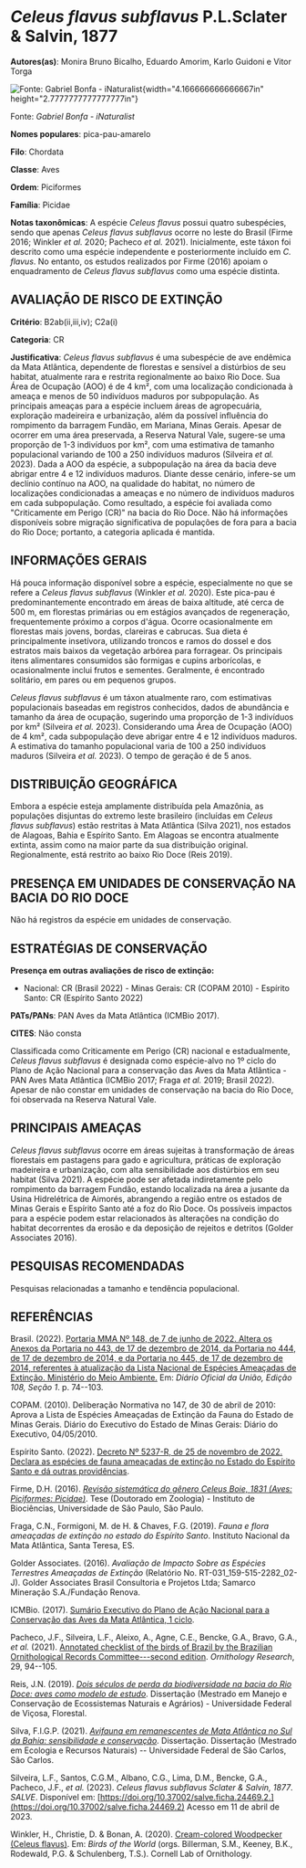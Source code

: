 # *Celeus flavus subflavus* P.L.Sclater & Salvin, 1877

**Autores(as)**: Monira Bruno Bicalho, Eduardo Amorim, Karlo Guidoni e Vitor Torga

![Fonte: Gabriel Bonfa - iNaturalist](media/rId20.jpg){width="4.166666666666667in" height="2.7777777777777777in"}

Fonte: *Gabriel Bonfa - iNaturalist*

**Nomes populares**: pica-pau-amarelo

**Filo**: Chordata

**Classe**: Aves

**Ordem**: Piciformes

**Família**: Picidae

**Notas taxonômicas**: A espécie *Celeus flavus* possui quatro subespécies, sendo que apenas *Celeus flavus subflavus* ocorre no leste do Brasil (Firme 2016; Winkler *et al.* 2020; Pacheco *et al.* 2021).  Inicialmente, este táxon foi descrito como uma espécie independente e posteriormente incluído em *C. flavus*. No entanto, os estudos realizados por Firme (2016) apoiam o enquadramento de *Celeus flavus subflavus* como uma espécie distinta.

## AVALIAÇÃO DE RISCO DE EXTINÇÃO

**Critério**: B2ab(ii,iii,iv); C2a(i)

**Categoria**: CR

**Justificativa**: *Celeus flavus subflavus* é uma subespécie de ave endêmica da Mata Atlântica, dependente de florestas e sensível a distúrbios de seu habitat, atualmente rara e restrita regionalmente ao baixo Rio Doce. Sua Área de Ocupação (AOO) é de 4 km², com uma localização condicionada à ameaça e menos de 50 indivíduos maduros por subpopulação. As principais ameaças para a espécie incluem áreas de agropecuária, exploração madeireira e urbanização, além da possível influência do rompimento da barragem Fundão, em Mariana, Minas Gerais.  Apesar de ocorrer em uma área preservada, a Reserva Natural Vale, sugere-se uma proporção de 1-3 indivíduos por km², com uma estimativa de tamanho populacional variando de 100 a 250 indivíduos maduros (Silveira *et al.* 2023). Dada a AOO da espécie, a subpopulação na área da bacia deve abrigar entre 4 e 12 indivíduos maduros. Diante desse cenário, infere-se um declínio contínuo na AOO, na qualidade do
habitat, no número de localizações condicionadas a ameaças e no número de indivíduos maduros em cada subpopulação. Como resultado, a espécie foi avaliada como "Criticamente em Perigo (CR)" na bacia do Rio Doce. Não há informações disponíveis sobre migração significativa de populações de fora para a bacia do Rio Doce; portanto, a categoria aplicada é mantida.

## INFORMAÇÕES GERAIS

Há pouca informação disponível sobre a espécie, especialmente no que se refere a *Celeus flavus subflavus* (Winkler *et al.* 2020). Este pica-pau é predominantemente encontrado em áreas de baixa altitude, até cerca de 500 m, em florestas primárias ou em estágios avançados de regeneração, frequentemente próximo a corpos d'água. Ocorre ocasionalmente em florestas mais jovens, bordas, clareiras e cabrucas.  Sua dieta é principalmente insetívora, utilizando troncos e ramos do dossel e dos estratos mais baixos da vegetação arbórea para forragear.  Os principais itens alimentares consumidos são formigas e cupins arborícolas, e ocasionalmente inclui frutos e sementes. Geralmente, é encontrado solitário, em pares ou em pequenos grupos.

*Celeus flavus subflavus* é um táxon atualmente raro, com estimativas populacionais baseadas em registros conhecidos, dados de abundância e tamanho da área de ocupação, sugerindo uma proporção de 1-3 indivíduos por km² (Silveira *et al.* 2023). Considerando uma Área de Ocupação (AOO) de 4 km², cada subpopulação deve abrigar entre 4 e 12 indivíduos maduros. A estimativa do tamanho populacional varia de 100 a 250 indivíduos maduros (Silveira *et al.* 2023). O tempo de geração é de 5 anos.

## DISTRIBUIÇÃO GEOGRÁFICA

Embora a espécie esteja amplamente distribuída pela Amazônia, as populações disjuntas do extremo leste brasileiro (incluídas em *Celeus flavus subflavus*) estão restritas à Mata Atlântica (Silva 2021), nos estados de Alagoas, Bahia e Espírito Santo. Em Alagoas se encontra atualmente extinta, assim como na maior parte da sua distribuição original. Regionalmente, está restrito ao baixo Rio Doce (Reis 2019).

## PRESENÇA EM UNIDADES DE CONSERVAÇÃO NA BACIA DO RIO DOCE

Não há registros da espécie em unidades de conservação.

## ESTRATÉGIAS DE CONSERVAÇÃO

**Presença em outras avaliações de risco de extinção:**

-   Nacional: CR (Brasil 2022) -   Minas Gerais: CR (COPAM 2010) -   Espírito Santo: CR (Espírito Santo 2022)

**PATs/PANs**: PAN Aves da Mata Atlântica (ICMBio 2017).

**CITES**: Não consta

Classificada como Criticamente em Perigo (CR) nacional e estadualmente, *Celeus flavus subflavus* é designada como espécie-alvo no 1º ciclo do Plano de Ação Nacional para a conservação das Aves da Mata Atlântica - PAN Aves Mata Atlântica (ICMBio 2017; Fraga *et al.* 2019; Brasil 2022).  Apesar de não constar em unidades de conservação na bacia do Rio Doce, foi observada na Reserva Natural Vale.

## PRINCIPAIS AMEAÇAS

*Celeus flavus subflavus* ocorre em áreas sujeitas à transformação de áreas florestais em pastagens para gado e agricultura, práticas de exploração madeireira e urbanização, com alta sensibilidade aos distúrbios em seu habitat (Silva 2021). A espécie pode ser afetada indiretamente pelo rompimento da barragem Fundão, estando localizada na área a jusante da Usina Hidrelétrica de Aimorés, abrangendo a região entre os estados de Minas Gerais e Espírito Santo até a foz do Rio Doce.  Os possíveis impactos para a espécie podem estar relacionados às alterações na condição do habitat decorrentes da erosão e da deposição de rejeitos e detritos (Golder Associates 2016).

## PESQUISAS RECOMENDADAS

Pesquisas relacionadas a tamanho e tendência populacional.

## REFERÊNCIAS

Brasil. (2022). [Portaria MMA Nº 148, de 7 de junho de 2022. Altera os Anexos da Portaria no 443, de 17 de dezembro de 2014, da Portaria no 444, de 17 de dezembro de 2014, e da Portaria no 445, de 17 de dezembro de 2014, referentes à atualização da Lista Nacional de Espécies Ameaçadas de Extinção. Ministério do Meio Ambiente.](https://in.gov.br/en/web/dou/-/portaria-mma-n-148-de-7-de-junho-de-2022-406272733) Em: *Diário Oficial da União, Edição 108, Seção 1*. p. 74--103.

COPAM. (2010). Deliberação Normativa no 147, de 30 de abril de 2010: Aprova a Lista de Espécies Ameaçadas de Extinção da Fauna do Estado de Minas Gerais. Diário do Executivo do Estado de Minas Gerais: Diário do Executivo, 04/05/2010.

Espírito Santo. (2022). [Decreto Nº 5237-R, de 25 de novembro de 2022.  Declara as espécies de fauna ameaçadas de extinção no Estado do Espírito Santo e dá outras providências](https://iema.es.gov.br/Media/iema/FAUNA/Decreto%205237-R_2022_25-Nov%20-%20Fauna%20(s-peixes)%20-%20Lista%20de%20Esp%C3%A9cies%20Amea%C3%A7adas%20de%20Extin%C3%A7%C3%A3o.pdf).

Firme, D.H. (2016). [*Revisão sistemática do gênero Celeus Boie, 1831 (Aves: Piciformes: Picidae)*](https://doi.org/10.11606/T.41.2016.tde-15032016-162823). Tese (Doutorado em Zoologia) - Instituto de Biociências, Universidade de São Paulo, São Paulo.

Fraga, C.N., Formigoni, M. de H. & Chaves, F.G. (2019). *Fauna e flora ameaçadas de extinção no estado do Espírito Santo*. Instituto Nacional da Mata Atlântica, Santa Teresa, ES.

Golder Associates. (2016). *Avaliação de Impacto Sobre as Espécies Terrestres Ameaçadas de Extinção* (Relatório No.  RT-031_159-515-2282_02-J). Golder Associates Brasil Consultoria e Projetos Ltda; Samarco Mineração S.A./Fundação Renova.

ICMBio. (2017). [Sumário Executivo do Plano de Ação Nacional para a Conservação das Aves da Mata Atlântica, 1 ciclo](https://www.gov.br/icmbio/pt-br/assuntos/biodiversidade/pan/pan-aves-da-mata-atlantica).

Pacheco, J.F., Silveira, L.F., Aleixo, A., Agne, C.E., Bencke, G.A., Bravo, G.A., *et al.* (2021). [Annotated checklist of the birds of Brazil by the Brazilian Ornithological Records Committee---second edition](https://doi.org/10.1007/s43388-021-00058-x). *Ornithology Research*, 29, 94--105.

Reis, J.N. (2019). [*Dois séculos de perda da biodiversidade na bacia do Rio Doce: aves como modelo de estudo*](https://locus.ufv.br//handle/123456789/27745). Dissertação (Mestrado em Manejo e Conservação de Ecossistemas Naturais e Agrários) - Universidade Federal de Viçosa, Florestal.

Silva, F.I.G.P. (2021). [*Avifauna em remanescentes de Mata Atlântica no Sul da Bahia: sensibilidade e conservação*](https://repositorio.ufscar.br/handle/ufscar/14267).  Dissertação. Dissertação (Mestrado em Ecologia e Recursos Naturais) -- Universidade Federal de São Carlos, São Carlos.

Silveira, L.F., Santos, C.G.M., Albano, C.G., Lima, D.M., Bencke, G.A., Pacheco, J.F., *et al.* (2023). *Celeus flavus subflavus Sclater & Salvin, 1877*. *SALVE*. Disponível em: [https://doi.org/10.37002/salve.ficha.24469.2.](https://doi.org/10.37002/salve.ficha.24469.2) Acesso em 11 de abril de 2023.

Winkler, H., Christie, D. & Bonan, A. (2020). [Cream-colored Woodpecker (Celeus flavus)](https://doi.org/10.2173/bow.crcwoo2.01). Em: *Birds of the World* (orgs. Billerman, S.M., Keeney, B.K., Rodewald, P.G. & Schulenberg, T.S.). Cornell Lab of Ornithology.

